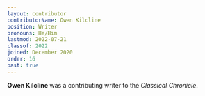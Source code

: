 ```yaml
---
layout: contributor
contributorName: Owen Kilcline
position: Writer
pronouns: He/Him
lastmod: 2022-07-21
classof: 2022
joined: December 2020
order: 16
past: true
---
```

**Owen Kilcline** was a contributing writer to the *Classical Chronicle*.
